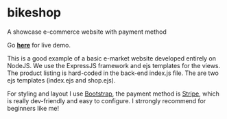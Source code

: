 # bikeshop
A showcase e-commerce website with payment method

Go **[here](https://secret-ridge-23194.herokuapp.com/)** for live demo.

This is a good example of a basic e-market website developed entirely on NodeJS. We use the ExpressJS framework and ejs templates for the views.
The product listing is hard-coded in the back-end index.js file.
The are two ejs templates (index.ejs and shop.ejs).

For styling and layout I use [Bootstrap](https://getbootstrap.com/), the payment method is [Stripe](https://stripe.com/fr), which is really dev-friendly and easy to configure. I strrongly recommend for beginners like me!



